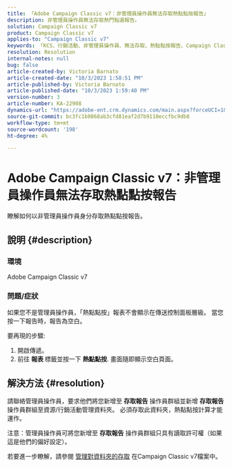 ```yaml
---
title: 「Adobe Campaign Classic v7：非管理員操作員無法存取熱點點按報告」
description: 非管理員操作員無法存取熱門點選報告。
solution: Campaign Classic v7
product: Campaign Classic v7
applies-to: "Campaign Classic v7"
keywords: 「KCS、行銷活動、非管理員操作員、無法存取、熱點點按報告、Campaign Classicv7」
resolution: Resolution
internal-notes: null
bug: false
article-created-by: Victoria Barnato
article-created-date: "10/3/2023 1:58:51 PM"
article-published-by: Victoria Barnato
article-published-date: "10/3/2023 1:59:40 PM"
version-number: 3
article-number: KA-22908
dynamics-url: "https://adobe-ent.crm.dynamics.com/main.aspx?forceUCI=1&pagetype=entityrecord&etn=knowledgearticle&id=44fb80f7-f461-ee11-be6e-6045bd0067ea"
source-git-commit: bc3fc1b0868ab3cfd81eaf2d7b9110eccfbc9db8
workflow-type: tm+mt
source-wordcount: '198'
ht-degree: 4%

---
```


# Adobe Campaign Classic v7：非管理員操作員無法存取熱點點按報告


瞭解如何以非管理員操作員身分存取熱點點按報告。

## 說明 {#description}


### 環境

Adobe Campaign Classic v7

### 問題/症狀

如果您不是管理員操作員，「熱點點按」報表不會顯示在傳送控制面板層級。 當您按一下報告時，報告為空白。 

要再現的步驟:

1. 開啟傳遞。
2. 前往 <b>報表 </b>標籤並按一下 <b>熱點點按</b>. 畫面隨即顯示空白頁面。



## 解決方法 {#resolution}


請聯絡管理員操作員，要求他們將您新增至 <b>存取報告</b> 操作員群組並新增 <b>存取報告</b> 操作員群組至資源/行銷活動管理資料夾。 必須存取此資料夾，熱點點按計算才能運作。

注意：管理員操作員可將您新增至 <b>存取報告</b> 操作員群組只具有讀取許可權（如果這是他們的偏好設定）。

若要進一步瞭解，請參閱 [管理對資料夾的存取](https://experienceleague.adobe.com/docs/campaign-classic/using/getting-started/permissions/access-management-folders.html) 在Campaign Classic v7檔案中。
